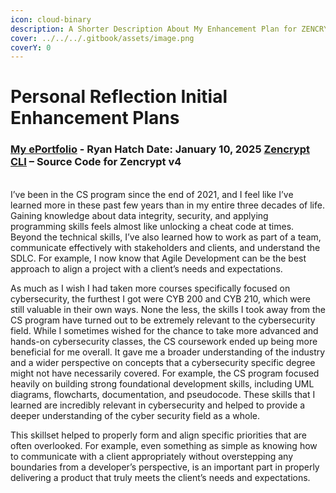 ```yaml
---
icon: cloud-binary
description: A Shorter Description About My Enhancement Plan for ZENCRYPT CLI
cover: ../../../.gitbook/assets/image.png
coverY: 0
---
```


# Personal Reflection Initial Enhancement Plans

### [My ePortfolio](http://www.ryanshatch.com/) - Ryan Hatch Date: January 10, 2025 [Zencrypt CLI](https://github.com/ryanshatch/zencrypt/) – Source Code for Zencrypt v4

\
I’ve been in the CS program since the end of 2021, and I feel like I’ve learned more in these past few years than in my entire three decades of life. Gaining knowledge about data integrity, security, and applying programming skills feels almost like unlocking a cheat code at times. Beyond the technical skills, I’ve also learned how to work as part of a team, communicate effectively with stakeholders and clients, and understand the SDLC. For example, I now know that Agile Development can be the best approach to align a project with a client’s needs and expectations.

As much as I wish I had taken more courses specifically focused on cybersecurity, the furthest I got were CYB 200 and CYB 210, which were still valuable in their own ways. None the less, the skills I took away from the CS program have turned out to be extremely relevant to the cybersecurity field. While I sometimes wished for the chance to take more advanced and hands-on cybersecurity classes, the CS coursework ended up being more beneficial for me overall. It gave me a broader understanding of the industry and a wider perspective on concepts that a cybersecurity specific degree might not have necessarily covered. For example, the CS program focused heavily on building strong foundational development skills, including UML diagrams, flowcharts, documentation, and pseudocode. These skills that I learned are incredibly relevant in cybersecurity and helped to provide a deeper understanding of the cyber security field as a whole.

This skillset helped to properly form and align specific priorities that are often overlooked. For example, even something as simple as knowing how to communicate with a client appropriately without overstepping any boundaries from a developer’s perspective, is an important part in properly delivering a product that truly meets the client’s needs and expectations.
